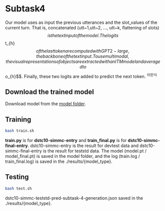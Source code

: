 # Subtask4
Our model uses as input the previous utterances and the slot_values of the current turn. That is, concatenated (utt~1,utt~2, ..., utt~k, flattening of slots)$$ is the text input of the model. The logits $$t_{h}$$ of the last token are computed with GPT2-large, the backbone of the text input. To use multimodal, the visual representations of objects are extracted with an ITM model and averaged to $$o_{h}$$. Finally, these two logits are added to predict the next token.
<sup>이런식</sup>
## Download the trained model 
Download model from the [model folder](https://github.com/rungjoo/dstc10/tree/master/sub4/model).

## Training
```bash
bash train.sh
```
**train.py** is for **dstc10-simmc-entry** and **train_final.py** is for **dstc10-simmc-final-entry**. dstc10-simmc-entry is the result for devtest data and dstc10-simmc-final-entry is the result for teststd data. The model (model.pt / model_final.pt) is saved in the model folder, and the log (train.log / train_final.log) is saved in the ./results/{model_type}.

## Testing
```bash
bash test.sh
```
dstc10-simmc-teststd-pred-subtask-4-generation.json saved in the ./results/{model_type}.